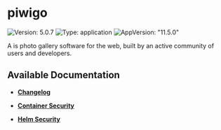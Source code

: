 # piwigo

![Version: 5.0.7](https://img.shields.io/badge/Version-5.0.7-informational?style=flat-square) ![Type: application](https://img.shields.io/badge/Type-application-informational?style=flat-square) ![AppVersion: "11.5.0"](https://img.shields.io/badge/AppVersion-"11.5.0"-informational?style=flat-square)

A is photo gallery software for the web, built by an active community of users and developers.

## Available Documentation

- [**Changelog**](CHANGELOG)

- [**Container Security**](container-security)

- [**Helm Security**](helm-security)

